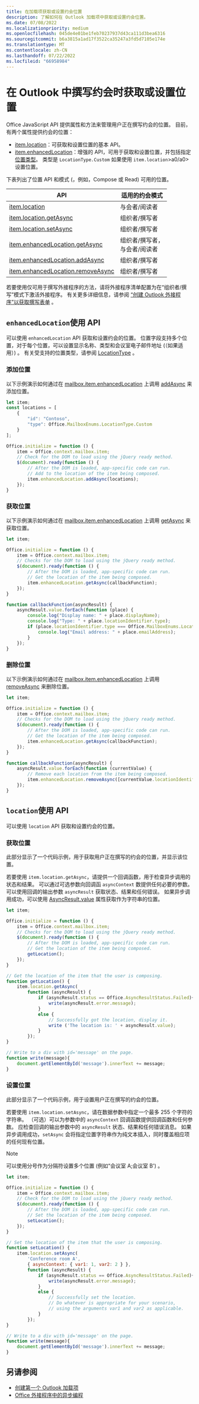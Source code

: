 ```yaml
---
title: 在加载项获取或设置约会位置
description: 了解如何在 Outlook 加载项中获取或设置约会位置。
ms.date: 07/08/2022
ms.localizationpriority: medium
ms.openlocfilehash: 045de4e01be1feb70237937d43ca111d3bea6316
ms.sourcegitcommit: b6a3815a1ad17f3522ca35247a3fd5d7105e174e
ms.translationtype: MT
ms.contentlocale: zh-CN
ms.lasthandoff: 07/22/2022
ms.locfileid: "66958984"
---
```

# <a name="get-or-set-the-location-when-composing-an-appointment-in-outlook"></a>在 Outlook 中撰写约会时获取或设置位置

Office JavaScript API 提供属性和方法来管理用户正在撰写约会的位置。 目前，有两个属性提供约会的位置：

- [item.location](/javascript/api/requirement-sets/outlook/preview-requirement-set/office.context.mailbox.item#properties)：可获取和设置位置的基本 API。
- [item.enhancedLocation](/javascript/api/requirement-sets/outlook/preview-requirement-set/office.context.mailbox.item#properties)：增强的 API，可用于获取和设置位置，并包括指定 [位置类型](/javascript/api/outlook/office.mailboxenums.locationtype)。 类型是 `LocationType.Custom` 如果使用 `item.location`>a0/a0> 设置位置。

下表列出了位置 API 和模式 (，例如，Compose 或 Read) 可用的位置。

| API | 适用的约会模式 |
|---|---|
| [item.location](/javascript/api/outlook/office.appointmentread#outlook-office-appointmentread-location-member) | 与会者/阅读者 |
| [item.location.getAsync](/javascript/api/outlook/office.location#outlook-office-location-getasync-member(1)) | 组织者/撰写者 |
| [item.location.setAsync](/javascript/api/outlook/office.location#outlook-office-location-setasync-member(1)) | 组织者/撰写者 |
| [item.enhancedLocation.getAsync](/javascript/api/outlook/office.enhancedlocation#outlook-office-enhancedlocation-getasync-member(1)) | 组织者/撰写者，<br>与会者/阅读者 |
| [item.enhancedLocation.addAsync](/javascript/api/outlook/office.enhancedlocation#outlook-office-enhancedlocation-addasync-member(1)) | 组织者/撰写者 |
| [item.enhancedLocation.removeAsync](/javascript/api/outlook/office.enhancedlocation#outlook-office-enhancedlocation-removeasync-member(1)) | 组织者/撰写者 |

若要使用仅可用于撰写外接程序的方法，请将外接程序清单配置为在“组织者/撰写”模式下激活外接程序。 有关更多详细信息，请参阅 [“创建 Outlook 外接程序”以获取撰写表单](compose-scenario.md) 。

## <a name="use-the-enhancedlocation-api"></a>`enhancedLocation`使用 API

可以使用 `enhancedLocation` API 获取和设置约会的位置。 位置字段支持多个位置，对于每个位置，可以设置显示名称、类型和会议室电子邮件地址 (（如果适用）) 。 有关受支持的位置类型，请参阅 [LocationType](/javascript/api/outlook/office.mailboxenums.locationtype) 。

### <a name="add-location"></a>添加位置

以下示例演示如何通过在 [mailbox.item.enhancedLocation](/javascript/api/outlook/office.appointmentcompose#outlook-office-appointmentcompose-enhancedlocation-member) 上调用 [addAsync](/javascript/api/outlook/office.enhancedlocation#outlook-office-enhancedlocation-addasync-member(1)) 来添加位置。

```js
let item;
const locations = [
    {
        "id": "Contoso",
        "type": Office.MailboxEnums.LocationType.Custom
    }
];

Office.initialize = function () {
    item = Office.context.mailbox.item;
    // Check for the DOM to load using the jQuery ready method.
    $(document).ready(function () {
        // After the DOM is loaded, app-specific code can run.
        // Add to the location of the item being composed.
        item.enhancedLocation.addAsync(locations);
    });
}
```

### <a name="get-location"></a>获取位置

以下示例演示如何通过在 [mailbox.item.enhancedLocation](/javascript/api/outlook/office.appointmentread#outlook-office-appointmentread-enhancedlocation-member) 上调用 [getAsync](/javascript/api/outlook/office.enhancedlocation#outlook-office-enhancedlocation-getasync-member(1)) 来获取位置。

```js
let item;

Office.initialize = function () {
    item = Office.context.mailbox.item;
    // Checks for the DOM to load using the jQuery ready method.
    $(document).ready(function () {
        // After the DOM is loaded, app-specific code can run.
        // Get the location of the item being composed.
        item.enhancedLocation.getAsync(callbackFunction);
    });
}

function callbackFunction(asyncResult) {
    asyncResult.value.forEach(function (place) {
        console.log("Display name: " + place.displayName);
        console.log("Type: " + place.locationIdentifier.type);
        if (place.locationIdentifier.type === Office.MailboxEnums.LocationType.Room) {
            console.log("Email address: " + place.emailAddress);
        }
    });
}
```

### <a name="remove-location"></a>删除位置

以下示例演示如何通过在 [mailbox.item.enhancedLocation](/javascript/api/outlook/office.appointmentcompose#outlook-office-appointmentcompose-enhancedlocation-member) 上调用 [removeAsync](/javascript/api/outlook/office.enhancedlocation#outlook-office-enhancedlocation-removeasync-member(1)) 来删除位置。

```js
let item;

Office.initialize = function () {
    item = Office.context.mailbox.item;
    // Checks for the DOM to load using the jQuery ready method.
    $(document).ready(function () {
        // After the DOM is loaded, app-specific code can run.
        // Get the location of the item being composed.
        item.enhancedLocation.getAsync(callbackFunction);
    });
}

function callbackFunction(asyncResult) {
    asyncResult.value.forEach(function (currentValue) {
        // Remove each location from the item being composed.
        item.enhancedLocation.removeAsync([currentValue.locationIdentifier]);
    });
}
```

## <a name="use-the-location-api"></a>`location`使用 API

可以使用 `location` API 获取和设置约会的位置。

### <a name="get-the-location"></a>获取位置

此部分显示了一个代码示例，用于获取用户正在撰写的约会的位置，并显示该位置。

若要使用 `item.location.getAsync`，请提供一个回调函数，用于检查异步调用的状态和结果。 可以通过可选参数向回调函 `asyncContext` 数提供任何必要的参数。 可以使用回调的输出参数 `asyncResult` 获取状态、结果和任何错误。 如果异步调用成功，可以使用 [AsyncResult.value](/javascript/api/office/office.asyncresult#office-office-asyncresult-value-member) 属性获取作为字符串的位置。

```js
let item;

Office.initialize = function () {
    item = Office.context.mailbox.item;
    // Checks for the DOM to load using the jQuery ready method.
    $(document).ready(function () {
        // After the DOM is loaded, app-specific code can run.
        // Get the location of the item being composed.
        getLocation();
    });
}

// Get the location of the item that the user is composing.
function getLocation() {
    item.location.getAsync(
        function (asyncResult) {
            if (asyncResult.status == Office.AsyncResultStatus.Failed){
                write(asyncResult.error.message);
            }
            else {
                // Successfully got the location, display it.
                write ('The location is: ' + asyncResult.value);
            }
        });
}

// Write to a div with id='message' on the page.
function write(message){
    document.getElementById('message').innerText += message;
}
```

### <a name="set-the-location"></a>设置位置

此部分显示了一个代码示例，用于设置用户正在撰写的约会的位置。

若要使用 `item.location.setAsync`，请在数据参数中指定一个最多 255 个字符的字符串。 （可选）可以为参数中的 `asyncContext` 回调函数提供回调函数和任何参数。 应检查回调的输出参数中的 `asyncResult` 状态、结果和任何错误消息。 如果异步调用成功，`setAsync` 会将指定位置字符串作为纯文本插入，同时覆盖相应项的任何现有位置。

> [!NOTE]
> 可以使用分号作为分隔符设置多个位置 (例如“会议室 A;会议室 B') 。

```js
let item;

Office.initialize = function () {
    item = Office.context.mailbox.item;
    // Check for the DOM to load using the jQuery ready method.
    $(document).ready(function () {
        // After the DOM is loaded, app-specific code can run.
        // Set the location of the item being composed.
        setLocation();
    });
}

// Set the location of the item that the user is composing.
function setLocation() {
    item.location.setAsync(
        'Conference room A',
        { asyncContext: { var1: 1, var2: 2 } },
        function (asyncResult) {
            if (asyncResult.status == Office.AsyncResultStatus.Failed){
                write(asyncResult.error.message);
            }
            else {
                // Successfully set the location.
                // Do whatever is appropriate for your scenario,
                // using the arguments var1 and var2 as applicable.
            }
        });
}

// Write to a div with id='message' on the page.
function write(message){
    document.getElementById('message').innerText += message;
}
```

## <a name="see-also"></a>另请参阅

- [创建第一个 Outlook 加载项](../quickstarts/outlook-quickstart.md)
- [Office 外接程序中的异步编程](../develop/asynchronous-programming-in-office-add-ins.md)
